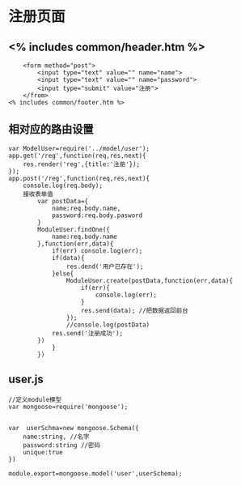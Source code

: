 # 注册页面
## <% includes common/header.htm %>
        <form method="post">
            <input type="text" value="" name="name">
            <input type="text" value="" name="password">
            <input type="submit" value="注册">
        </from> 
    <% includes common/footer.htm %>
## 相对应的路由设置
    var ModelUser=require('../model/user');
    app.get('/reg',function(req,res,next){
        res.render('reg',{title:'注册'});
    });
    app.post('/reg',function(req,res,next){
        console.log(req.body);
        接收表单值
            var postData={
                name:req.body.name,
                password:req.body.pasword
            }
            ModuleUser.findOne({
                name:req.body.name
            },function(err,data){
                if(err) console.log(err);
                if(data){
                    res.dend('用户已存在');
                }else{
                    ModuleUser.create(postData,function(err,data){
                        if(err){
                            console.log(err);
                        }
                        res.send(data); //把数据返回前台
                    });
                    //console.log(postData)
                res.send('注册成功');
            })   
                }
            })

## user.js
    //定义module模型
    var mongoose=require('mongoose');
    
    
    var  userSchma=new mongoose.Schema({
        name:string, //名字
        password:string //密码
        unique:true
    })
    
    module.export=mongoose.model('user',userSchema);
     